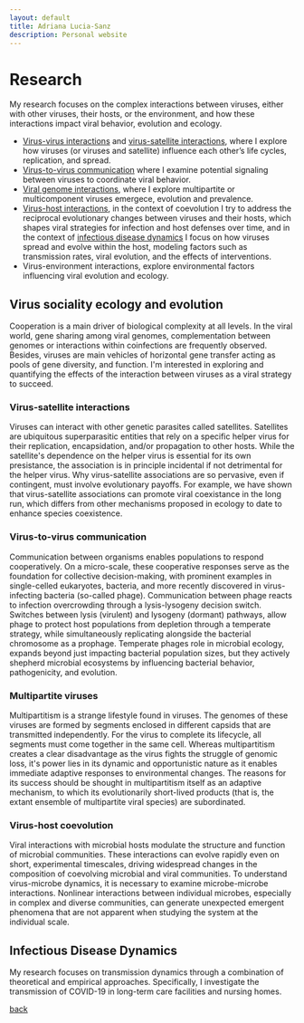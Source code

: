 ```yaml
---
layout: default
title: Adriana Lucia-Sanz
description: Personal website
---
```


# Research
My research focuses on the complex interactions between viruses, either with other viruses, their hosts, or the environment, and how these interactions impact viral behavior, evolution and ecology.
* [Virus-virus interactions](#virus-sociality-ecology-and-evolution) and [virus-satellite interactions](#virus-satellite-interactions), where I explore how viruses (or viruses and satellite) influence each other’s life cycles, replication, and spread.
* [Virus-to-virus communication](#virus-to-virus-communication) where I examine potential signaling between viruses to coordinate viral behavior.  
* [Viral genome interactions](#multipartite-viruses), where I explore multipartite or multicomponent viruses emergece, evolution and prevalence.
* [Virus-host interactions](#virus-host-coevolution), in the context of coevolution I try to address the reciprocal evolutionary changes between viruses and their hosts, which shapes viral strategies for infection and host defenses over time, and in the context of [infectious disease dynamics](#infectious-disease-dynamics) I focus on how viruses spread and evolve within the host, modeling factors such as transmission rates, viral evolution, and the effects of interventions.
* Virus-environment interactions, explore environmental factors influencing viral evolution and ecology.

## Virus sociality ecology and evolution
Cooperation is a main driver of biological complexity at all levels. In the viral world, gene sharing among viral genomes, complementation between genomes or interactions within coinfections are frequently observed. Besides, viruses are main vehicles of horizontal gene transfer acting as pools of gene diversity, and function.  I'm interested in exploring and quantifying the effects of the interaction between viruses as a viral strategy to succeed.

### Virus-satellite interactions
Viruses can interact with other genetic parasites called satellites. Satellites are ubiquitous superparasitic entities that rely on a specific helper virus for their replication, encapsidation, and/or propagation to other hosts. While the satellite's dependence on the helper virus is essential for its own presistance, the association is in principle incidental if not detrimental for the helper virus. Why virus-satellite associations are so pervasive, even if contingent, must involve evolutionary payoffs. For example, we have shown that virus-satellite associations can promote viral coexistance in the long run, which differs from other mechanisms proposed in ecology to date to enhance species coexistence. 

### Virus-to-virus communication
Communication between organisms enables populations to respond cooperatively. On a micro-scale, these cooperative responses serve as the foundation for collective decision-making, with prominent examples in single-celled eukaryotes, bacteria, and more recently discovered in virus-infecting bacteria (so-called phage). Communication between phage reacts to infection overcrowding through a lysis-lysogeny decision switch. Switches between lysis (virulent) and lysogeny (dormant) pathways, allow phage to protect host populations from depletion through a temperate strategy, while simultaneously replicating alongside the bacterial chromosome as a prophage. Temperate phages role in microbial ecology, expands beyond just impacting bacterial population sizes, but they actively shepherd microbial ecosystems by influencing bacterial behavior, pathogenicity, and evolution. 

### Multipartite viruses 
Multipartitism is a strange lifestyle found in viruses. The genomes of these viruses are formed by segments enclosed in different capsids that are transmitted independently. For the virus to complete its lifecycle, all segments must come together in the same cell. Whereas multipartitism creates a clear disadvantage as the virus fights the struggle of genomic loss, it's power lies in its dynamic and opportunistic nature as it enables immediate adaptive responses to environmental changes. The reasons for its success should be shought in multipartitism itself as an adaptive mechanism, to which its evolutionarily short-lived products (that is, the extant ensemble of multipartite viral species) are subordinated. 

### Virus-host coevolution
Viral interactions with microbial hosts modulate the structure and function of microbial communities. These interactions can evolve rapidly even on short, experimental timescales, driving widespread changes in the composition of coevolving microbial and viral communities. To understand virus-microbe dynamics, it is necessary to examine microbe-microbe interactions. Nonlinear interactions between individual microbes, especially in complex and diverse communities, can generate unexpected emergent phenomena that are not apparent when studying the system at the individual scale.

## Infectious Disease Dynamics
My research focuses on transmission dynamics through a combination of theoretical and empirical approaches. Specifically, I investigate the transmission of COVID-19 in long-term care facilities and nursing homes.

[back](./)
